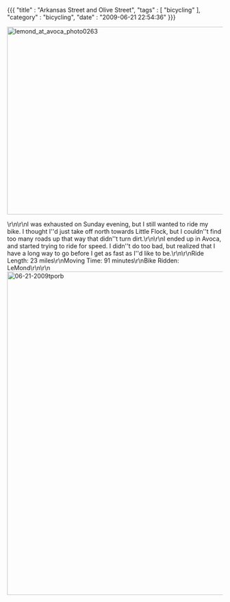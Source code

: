 {{{ "title" : "Arkansas Street and Olive Street", "tags" : [ "bicycling" ], "category" : "bicycling", "date" : "2009-06-21 22:54:36" }}}

<p style="text-align: left;"><a href="http://mark-ott.info/blog/wp-content/uploads/2009/06/lemond_at_avoca_photo0263.jpg"><img class="alignleft size-full wp-image-207" title="lemond_at_avoca_photo0263" src="http://mark-ott.info/blog/wp-content/uploads/2009/06/lemond_at_avoca_photo0263.jpg" alt="lemond_at_avoca_photo0263" width="800" height="438" /></a></p>\r\n\r\nI was exhausted on Sunday evening, but I still wanted to ride my bike.  I thought I''d just take off north towards Little Flock, but I couldn''t find too many roads up that way that didn''t turn dirt.\r\n\r\nI ended up in Avoca, and started trying to ride for speed.  I didn''t do too bad, but realized that I have a long way to go before I get as fast as I''d like to be.\r\n\r\nRide Length: 23 miles\r\nMoving Time: 91 minutes\r\nBike Ridden: LeMond\r\n\r\n<a href="http://mark-ott.info/blog/wp-content/uploads/2009/06/06-21-2009tporb.jpg"><img class="alignleft size-full wp-image-208" title="06-21-2009tporb" src="http://mark-ott.info/blog/wp-content/uploads/2009/06/06-21-2009tporb.jpg" alt="06-21-2009tporb" width="1000" height="755" /></a>